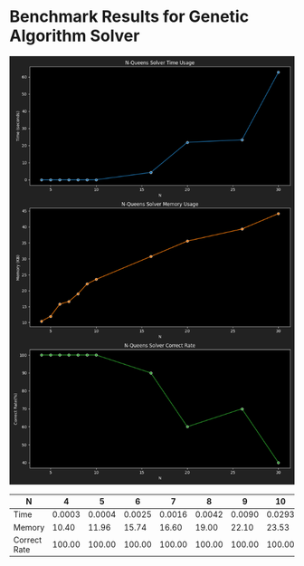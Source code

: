 # Benchmark Results for Genetic Algorithm Solver
![GeneticAlgorithmSolver](./GeneticAlgorithmSolver.png)

|  N |4|5|6|7|8|9|10|16|20|26|30|
|---|---|---|---|---|---|---|---|---|---|---|---|
|Time|0.0003|0.0004|0.0025|0.0016|0.0042|0.0090|0.0293|4.3060|21.8897|23.3129|62.7648|
|Memory|10.40|11.96|15.74|16.60|19.00|22.10|23.53|30.71|35.53|39.34|44.16|
|Correct Rate|100.00|100.00|100.00|100.00|100.00|100.00|100.00|90.00|60.00|70.00|40.00|

